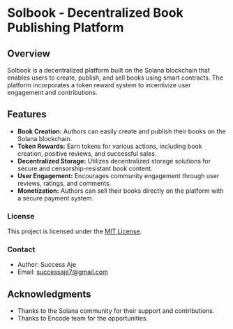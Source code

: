 # Solbook - Decentralized Book Publishing Platform

## Overview

Solbook is a decentralized platform built on the Solana blockchain that enables users to create, publish, and sell books using smart contracts. The platform incorporates a token reward system to incentivize user engagement and contributions.

## Features

- **Book Creation:** Authors can easily create and publish their books on the Solana blockchain.
- **Token Rewards:** Earn tokens for various actions, including book creation, positive reviews, and successful sales.
- **Decentralized Storage:** Utilizes decentralized storage solutions for secure and censorship-resistant book content.
- **User Engagement:** Encourages community engagement through user reviews, ratings, and comments.
- **Monetization:** Authors can sell their books directly on the platform with a secure payment system.


### License

This project is licensed under the [MIT License](LICENSE.md).

### Contact

- Author: Success Aje
- Email: successaje7@gmail.com

## Acknowledgments

- Thanks to the Solana community for their support and contributions.
- Thanks to Encode team for the opportunities.

